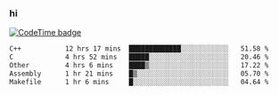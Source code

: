 ### hi  


<!--
**passer12/passer12** is a ✨ _special_ ✨ repository because its `README.md` (this file) appears on your GitHub profile.

Here are some ideas to get you started:

- 🔭 I’m currently working on ...
- 🌱 I’m currently learning ...
- 👯 I’m looking to collaborate on ...
- 🤔 I’m looking for help with ...
- 💬 Ask me about ...
- 📫 How to reach me: ...
- 😄 Pronouns: ...
- ⚡ Fun fact: ...
-->
<!--[![Top Langs](https://github-readme-stats.vercel.app/api/top-langs/?username=passer12&show_icons=true&theme=radical&count_private=true)](https://github.com/anuraghazra/github-readme-stats)-->
<!--[![Anurag's GitHub stats](https://github-readme-stats.vercel.app/api?username=passer12&show_icons=true&theme=radical&count_private=true)](https://github.com/anuraghazra/github-readme-stats)-->


[![CodeTime badge](https://img.shields.io/endpoint?style=social&url=https%3A%2F%2Fapi.codetime.dev%2Fshield%3Fid%3D20950%26project%3D%26in%3D0)](https://codetime.dev)

<!--START_SECTION:waka-->

```txt
C++           12 hrs 17 mins  █████████████░░░░░░░░░░░░   51.58 %
C             4 hrs 52 mins   █████░░░░░░░░░░░░░░░░░░░░   20.46 %
Other         4 hrs 6 mins    ████▒░░░░░░░░░░░░░░░░░░░░   17.22 %
Assembly      1 hr 21 mins    █▒░░░░░░░░░░░░░░░░░░░░░░░   05.70 %
Makefile      1 hr 6 mins     █░░░░░░░░░░░░░░░░░░░░░░░░   04.64 %
```

<!--END_SECTION:waka-->


